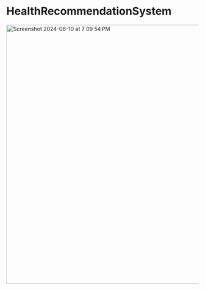 # HealthRecommendationSystem
<img width="680" alt="Screenshot 2024-06-10 at 7 09 54 PM" src="https://github.com/monisha-max/HealthRecommendationSystem/assets/115718081/fd72874c-aefb-43b6-b1a9-d526135caa4c">
